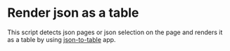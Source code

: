 # Render json as a table

This script detects json pages or json selection on the page and renders it as a table by using [json-to-table](https://github.com/x0k/json-to-table) app.
